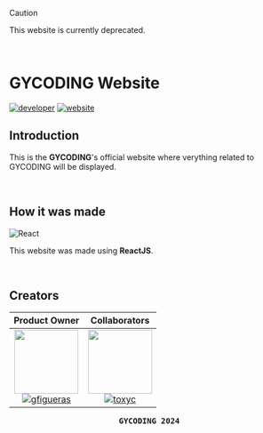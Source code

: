 > [!CAUTION]
> This website is currently deprecated.

<br>

# GYCODING Website

[![developer](https://img.shields.io/badge/developed-GYCODING-B833FF?style=for-the-badge)](https://github.com/GY-CODING)
[![website](https://img.shields.io/badge/Web-gycoding-magenta?style=for-the-badge)](https://gycoding.com)

## Introduction

This is the **GYCODING**'s official website where verything related to GYCODING will be displayed.

<br>

## How it was made

![React](https://img.shields.io/badge/React-20232A?style=for-the-badge&logo=react&logoColor=61DAFB)

This website was made using **ReactJS**.

<br>

## Creators

| Product Owner | Collaborators
| :---: | :---: |
| <img src="https://github.com/gy-gfigueras.png?size=115" width=115> <br> [![gfigueras](https://img.shields.io/badge/gfigueras-B833FF?style=for-the-badge)](https://github.com/gy-gfigueras) | <img src="https://github.com/gy-toxyc.png?size=115" width=115> <br> [![toxyc](https://img.shields.io/badge/toxyc-yellow?style=for-the-badge)](https://github.com/gy-toxyc) |

<pre align="center"><b>GYCODING 2024</b></pre>

